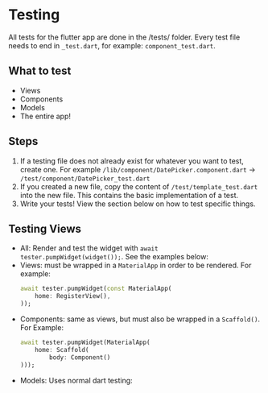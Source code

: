 # Testing

All tests for the flutter app are done in the /tests/ folder. Every test file needs to end in `_test.dart`, for example: `component_test.dart`.

## What to test

- Views
- Components
- Models
- The entire app!

## Steps

1. If a testing file does not already exist for whatever you want to test, create one. For example `/lib/component/DatePicker.component.dart` -> `/test/component/DatePicker_test.dart`
2. If you created a new file, copy the content of `/test/template_test.dart` into the new file. This contains the basic implementation of a test.
3. Write your tests! View the section below on how to test specific things.

## Testing Views

- All: Render and test the widget with `await tester.pumpWidget(widget());`. See the examples below:
- Views: must be wrapped in a `MaterialApp` in order to be rendered. For example:
  ```dart
  await tester.pumpWidget(const MaterialApp(
      home: RegisterView(),
  ));
  ```
- Components: same as views, but must also be wrapped in a `Scaffold()`. For Example:
    ```dart
    await tester.pumpWidget(MaterialApp(
        home: Scaffold(
            body: Component()
    )));
    ```
- Models: Uses normal dart testing:
  